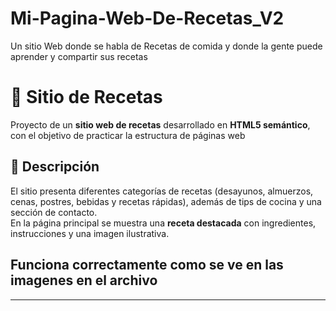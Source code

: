 # Mi-Pagina-Web-De-Recetas_V2
Un sitio Web donde se habla de Recetas de comida y donde la gente puede aprender y compartir sus recetas
# 🍳 Sitio de Recetas
Proyecto de un **sitio web de recetas** desarrollado en **HTML5 semántico**, con el objetivo de practicar la estructura de páginas web
## 📖 Descripción
El sitio presenta diferentes categorías de recetas (desayunos, almuerzos, cenas, postres, bebidas y recetas rápidas), además de tips de cocina y una sección de contacto.  
En la página principal se muestra una **receta destacada** con ingredientes, instrucciones y una imagen ilustrativa.  

## Funciona correctamente como se ve en las imagenes en el archivo
-----------
